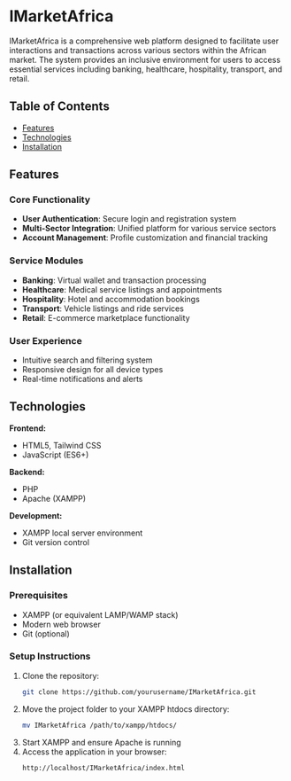 # IMarketAfrica

IMarketAfrica is a comprehensive web platform designed to facilitate user interactions and transactions across various sectors within the African market. The system provides an inclusive environment for users to access essential services including banking, healthcare, hospitality, transport, and retail.

## Table of Contents
- [Features](#features)
- [Technologies](#technologies)
- [Installation](#installation)
  
## Features

### Core Functionality
- **User Authentication**: Secure login and registration system
- **Multi-Sector Integration**: Unified platform for various service sectors
- **Account Management**: Profile customization and financial tracking

### Service Modules
- **Banking**: Virtual wallet and transaction processing
- **Healthcare**: Medical service listings and appointments
- **Hospitality**: Hotel and accommodation bookings
- **Transport**: Vehicle listings and ride services
- **Retail**: E-commerce marketplace functionality

### User Experience
- Intuitive search and filtering system
- Responsive design for all device types
- Real-time notifications and alerts

## Technologies

**Frontend:**
- HTML5, Tailwind CSS
- JavaScript (ES6+)
  

**Backend:**
- PHP
- Apache (XAMPP)

**Development:**
- XAMPP local server environment
- Git version control

## Installation

### Prerequisites
- XAMPP (or equivalent LAMP/WAMP stack)
- Modern web browser
- Git (optional)

### Setup Instructions
1. Clone the repository:
   ```bash
   git clone https://github.com/yourusername/IMarketAfrica.git

2. Move the project folder to your XAMPP htdocs directory:
   ```bash
   mv IMarketAfrica /path/to/xampp/htdocs/
3. Start XAMPP and ensure Apache is running
4. Access the application in your browser:
   ```bash
   http://localhost/IMarketAfrica/index.html
   
   
    

